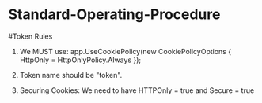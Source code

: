 # Standard-Operating-Procedure

#Token Rules
1. We MUST use:
    app.UseCookiePolicy(new CookiePolicyOptions
    {
        HttpOnly = HttpOnlyPolicy.Always
    });

2. Token name should be "token".
3. Securing Cookies: We need to have HTTPOnly = true and Secure = true

